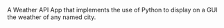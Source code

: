 A Weather API App that implements the use of Python to display on a GUI the weather of any named city.
